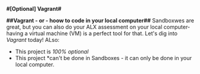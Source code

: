 **#[Optional] Vagrant#**

**##Vagrant - or - hoow to code in your local computer##**
Sandboxwes are great, but you can also do your ALX assessment on your local computer- having a virtual machine (VM) is a perfect tool for that.
Let's dig into *Vagrant* today!
ALso:
* This project is *100% optional*
* This project *can't be done in Sandboxes - it can only be done in your local computer.
